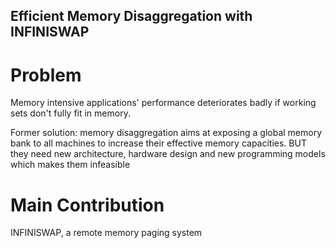 ## Efficient Memory Disaggregation with INFINISWAP

# Problem
Memory intensive applications' performance deteriorates badly if 
working sets don't fully fit in memory.

Former solution:
memory disaggregation aims at exposing a global memory bank to all machines
to increase their effective memory capacities.
BUT they need new architecture, hardware design and new programming models
which makes them infeasible

# Main Contribution
INFINISWAP, a remote memory paging system 
